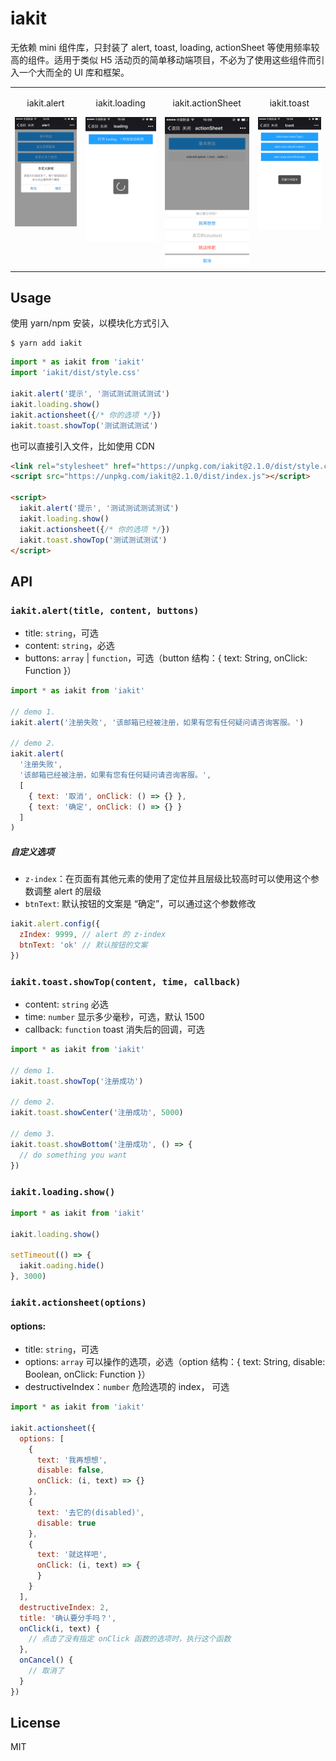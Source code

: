 # iakit

无依赖 mini 组件库，只封装了 alert, toast, loading, actionSheet 等使用频率较高的组件。适用于类似 H5 活动页的简单移动端项目，不必为了使用这些组件而引入一个大而全的 UI 库和框架。

<table>
  <tbody>
    <tr>
      <td align="center" valign="top">
        <p>iakit.alert</p>
        <img width="210" src="./docs/alert.jpg">
      </td>
      <td align="center" valign="top">
        <p>iakit.loading</p>
        <img width="210" src="./docs/loading.jpg">
      </td>
      <td align="center" valign="top">
        <p>iakit.actionSheet</p>
        <img width="210" src="./docs/actionsheet.jpg">
      </td>
      <td align="center" valign="top">
        <p>iakit.toast</p>
        <img width="210" src="./docs/toast.jpg">
      </td>
    </tr>
  </tbody>
</table>

## Usage

使用 yarn/npm 安装，以模块化方式引入

```
$ yarn add iakit
```

```js
import * as iakit from 'iakit'
import 'iakit/dist/style.css'

iakit.alert('提示', '测试测试测试测试')
iakit.loading.show()
iakit.actionsheet({/* 你的选项 */})
iakit.toast.showTop('测试测试测试')
```

也可以直接引入文件，比如使用 CDN

```html
<link rel="stylesheet" href="https://unpkg.com/iakit@2.1.0/dist/style.css">
<script src="https://unpkg.com/iakit@2.1.0/dist/index.js"></script>

<script>
  iakit.alert('提示', '测试测试测试测试')
  iakit.loading.show()
  iakit.actionsheet({/* 你的选项 */})
  iakit.toast.showTop('测试测试测试')
</script>
```

## API

### `iakit.alert(title, content, buttons)`

* title: `string`，可选
* content: `string`，必选
* buttons: `array` | `function`，可选（button 结构：{ text: String, onClick: Function }）

```js
import * as iakit from 'iakit'

// demo 1.
iakit.alert('注册失败', '该邮箱已经被注册，如果有您有任何疑问请咨询客服。')

// demo 2.
iakit.alert(
  '注册失败',
  '该邮箱已经被注册，如果有您有任何疑问请咨询客服。',
  [
    { text: '取消', onClick: () => {} },
    { text: '确定', onClick: () => {} }
  ]
)
```

##### 自定义选项

* `z-index`：在页面有其他元素的使用了定位并且层级比较高时可以使用这个参数调整 alert 的层级
* `btnText`: 默认按钮的文案是 “确定”，可以通过这个参数修改

```js
iakit.alert.config({
  zIndex: 9999, // alert 的 z-index
  btnText: 'ok' // 默认按钮的文案
})
```

### `iakit.toast.showTop(content, time, callback)`

* content: `string` 必选
* time: `number` 显示多少毫秒，可选，默认 1500
* callback: `function` toast 消失后的回调，可选

```js
import * as iakit from 'iakit'

// demo 1.
iakit.toast.showTop('注册成功')

// demo 2.
iakit.toast.showCenter('注册成功', 5000)

// demo 3.
iakit.toast.showBottom('注册成功', () => {
  // do something you want
})
```


### `iakit.loading.show()`

```js
import * as iakit from 'iakit'

iakit.loading.show()

setTimeout(() => {
  iakit.oading.hide()
}, 3000)
```

### `iakit.actionsheet(options)`

#### options:
* title: `string`，可选
* options: `array` 可以操作的选项，必选（option 结构：{ text: String, disable: Boolean, onClick: Function }）
* destructiveIndex：`number` 危险选项的 index， 可选

```js
import * as iakit from 'iakit'

iakit.actionsheet({
  options: [
    {
      text: '我再想想',
      disable: false,
      onClick: (i, text) => {}
    },
    {
      text: '去它的(disabled)',
      disable: true
    },
    {
      text: '就这样吧',
      onClick: (i, text) => {
      }
    }
  ],
  destructiveIndex: 2,
  title: '确认要分手吗？',
  onClick(i, text) {
    // 点击了没有指定 onClick 函数的选项时，执行这个函数
  },
  onCancel() {
    // 取消了
  }
})
```

## License
MIT
